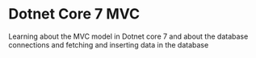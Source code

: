 # Dotnet Core 7 MVC

Learning about the MVC model in Dotnet core 7 and about the database connections and fetching and inserting data in the database
